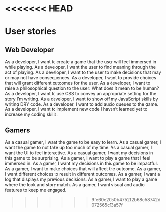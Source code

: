 <<<<<<< HEAD
=======
# User stories

## Web Developer
As a developer, I want to create a game that the user will feel immersed in while playing.
As a developer, I want the user to find meaning through the act of playing.
As a developer, I want to the user to make decisions that may or may not have consequences.
As a developer, I want to provide choices that will grant different outcomes for the user.
As a developer, I want to raise a philosophical question to the user: What does it mean to be human?
As a developer, I want to use CSS to convey an appropriate setting for the story I’m writing.
As a developer, I want to show off my JavaScript skills by writing DRY code.
As a developer, I want to add audio queues to the game.
As a developer, I want to implement new code I haven’t learned yet to increase my coding skills.

## Gamers
As a casual gamer, I want the game to be easy to learn.
As a casual gamer, I want the game to not take up too much of my time.
As a casual gamer, I want the UI to feel interactive.
As a casual gamer, I want my decisions in this game to be surprising.
As a gamer, I want to play a game that I feel immersed in.
As a gamer, I want my decisions in this game to be impactful.
As a gamer, I want to make choices that will affect the outcome.
As a gamer, I want different choices to result in different outcomes.
As a gamer, I want a log that displays my previous decisions.
As a gamer, I want to play a game where the look and story match.
As a gamer, I want visual and audio features to keep me engaged.
>>>>>>> 9fe60e2050b4752f2b68c58742d072565c13a57f
